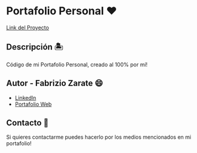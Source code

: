 <h1>Portafolio Personal ❤️</h1>

[Link del Proyecto](https://fabrudev.netlify.app)

## Descripción 🏝️ 

Código de mi Portafolio Personal, creado al 100% por mí!

## Autor - **Fabrizio Zarate** 😄 

* [LinkedIn](https://www.linkedin.com/in/fabrudev/)
* [Portafolio Web](https://fabru-dev.netlify.app)

## Contacto 👤
Si quieres contactarme puedes hacerlo por los medios mencionados en mi portafolio!
